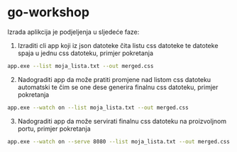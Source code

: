 # go-workshop

Izrada aplikcija je podjeljenja u sljedeće faze:

1. Izraditi cli app koji iz json datoteke čita listu css datoteke te datoteke spaja u jednu css datoteku, primjer pokretanja

```bash
app.exe --list moja_lista.txt --out merged.css
```

2. Nadograditi app da može pratiti promjene nad listom css datoteku automatski te čim se one dese generira finalnu css datoteku, primjer pokretanja

```bash
app.exe --watch on --list moja_lista.txt --out merged.css
```

3. Nadograditi app da može servirati finalnu css datoteku na proizvoljnom portu, primjer pokretanja

```bash
app.exe --watch on --serve 8080 --list moja_lista.txt --out merged.css
```
